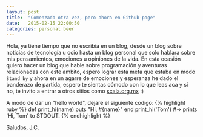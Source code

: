 ```yaml
---
layout: post
title:  "Comenzado otra vez, pero ahora en Github-page"
date:   2015-02-15 22:00:50
categories: personal beer
---
```


Hola,  ya tiene tiempo que no escribia en un blog, desde un blog sobre noticias de tecnología u ocio hasta un blog personal que solo hablara sobre mis pensamientos, emociones u opiniones de la vida. En esta ocasión quiero hacer un blog que hable sobre  programación y aventuras relacionadas con  este ambito, espero lograr esta meta que estaba en modo `Stand by` y ahora en un agarre de emociones y esperanza he dado el banderazo de partida, espero te sientas cómodo con lo que leas aca y si no, te invito a entrar a otros sitios como [scala.org.mx][scalamx] :)

A modo de dar un "hello world", dejare el siguiente codigo:
{% highlight ruby %}
def print_hi(name)
  puts "Hi, #{name}"
end
print_hi('Tom')
#=> prints 'Hi, Tom' to STDOUT.
{% endhighlight %}

Saludos, J.C.


[scalamx]: http://scala.org.mx
